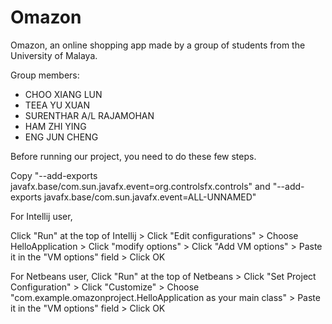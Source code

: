 # Omazon
Omazon, an online shopping app made by a group of students from the University of Malaya.

Group members:
- CHOO XIANG LUN
- TEEA YU XUAN 
- SURENTHAR A/L RAJAMOHAN
- HAM ZHI YING
- ENG JUN CHENG

Before running our project, you need to do these few steps.

Copy "--add-exports javafx.base/com.sun.javafx.event=org.controlsfx.controls"
and "--add-exports javafx.base/com.sun.javafx.event=ALL-UNNAMED" 

For Intellij user,

Click "Run" at the top of Intellij > Click "Edit configurations" > Choose HelloApplication > 
Click "modify options" > Click "Add VM options" > Paste it in the "VM options" field >
Click OK

For Netbeans user,
Click "Run" at the top of Netbeans > Click "Set Project Configuration" > Click "Customize" >
Choose "com.example.omazonproject.HelloApplication as your main class" >
Paste it in the "VM options" field >
Click OK



